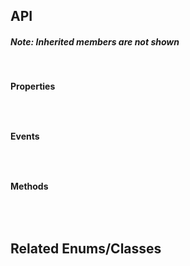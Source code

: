 ## API

<h5>Note: Inherited members are not shown</h5>
<br />

**Properties**

<table class="resourceTable">
</table>


<br />

**Events**

<table class="resourceTable">
</table>


<br />

**Methods**

<table class="resourceTable">
</table>


<br />

## Related Enums/Classes



